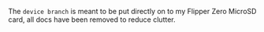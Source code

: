 The `device branch` is meant to be put directly on to my Flipper Zero MicroSD card, all docs have been removed to reduce clutter.
